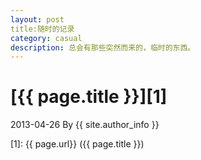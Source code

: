 ```yaml
---
layout: post
title:随时的记录 
category: casual
description: 总会有那些突然而来的，临时的东西。
---
```

# [{{ page.title }}][1]
2013-04-26 By {{ site.author_info }}


[Alvin]:    http://hadoop.cf  "Alvin"
[1]:    {{ page.url}}  ({{ page.title }})
